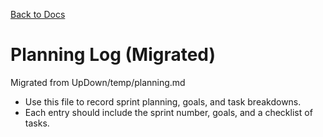 [Back to Docs](../)

# Planning Log (Migrated)

Migrated from UpDown/temp/planning.md

- Use this file to record sprint planning, goals, and task breakdowns.
- Each entry should include the sprint number, goals, and a checklist of tasks.
